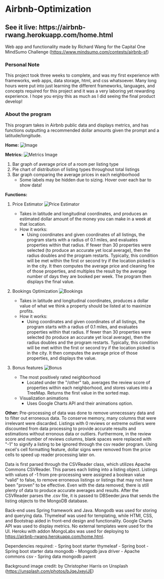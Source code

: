# Airbnb-Optimization

<h2> See it live: https://airbnb-rwang.herokuapp.com/home.html </h2>

Web app and functionality made by Richard Wang for the Capital One MindSumo Challenge (https://www.mindsumo.com/contests/airbnb-sf)

<h3> Personal Note </h3>
This project took three weeks to complete, and was my first experience with frameworks, web apps, data storage, html, and css whatsoever. Many long hours were put into just learning the different frameworks, languages, and concepts required for this project and it was a very laboring yet rewarding experience. I hope you enjoy this as much as I did seeing the final product develop! 

<h3> About the program </h3>
This program takes in Airbnb public data and displays metrics, and has functions outputting a recommended dollar amounts given the prompt and a latitude/longitude. 

<b>Home:</b>
![Image](https://i.imgur.com/E0xwYR8.jpg)

<b>Metrics:</b>
![Metrics Image](https://i.imgur.com/emsL29O.jpg)

1. Bar graph of average price of a room per listing type
2. Pie chart of distribution of listing types throughout total listings
3. Bar graph comparing the average prices in each neighborhood
	- Some labels may be hidden due to sizing. Hover over each bar to show data!

<b>Functions:</b>
1. Price Estimator
![Price Estimator](https://i.imgur.com/tOs3HT9.jpg)
	- Takes in latitude and longitudinal coordinates, and produces an estimated dollar amount of the money you can make in a week at that location.
	- How it works:
		- Using coordinates and given coordinates of all listings, the program starts with a radius of 0.1 miles, and evaluates properties within that radius. If fewer than 30 properties were selected (to produce an accurate yet local average), then the radius doubles and the program restarts. Typically, this condition will be met within the first or second try if the location picked is in the city. It then computes the average price and cleaning fee of those properties, and multiples the result by the average number of days they are booked per week. The program then displays the final value.

2. Bookings Optimization
![Bookings](https://i.imgur.com/EP6riQK.jpg)
	- Takes in latitude and longitudinal coordinates, produces a dollar value of what we think a property should be listed at to maximize profits. 
	- How it works:
		- Using coordinates and given coordinates of all listings, the program starts with a radius of 0.1 miles, and evaluates properties within that radius. If fewer than 30 properties were selected (to produce an accurate yet local average), then the radius doubles and the program restarts. Typically, this condition will be met within the first or second try if the location picked is in the city. It then computes the average price of those properties, and displays the value. 

3. Bonus features
![Bonus](https://i.imgur.com/fbDSs6v.jpg)
	- The most positively rated neighborhood
		- Located under the "/other" tab, averages the review score of properties within each neighborhood, and stores values into a TreeMap. Returns the first value in the sorted map.
	- Visualization animations
		- Uses Google Charts API and their animations option.

<b>Other:</b>
Pre-processing of data was done to remove unnecessary data and to filter out erroneous data. To conserve memory, many columns that were irrelevant were discarded. Listings with 0 reviews or extreme outliers were discounted from data processing to provide accurate results and estimations without erronous data or outliers. Furthermore, in the review score and number of reviews columns, blank spaces were replaced with "-1" to signify a listing to be ignored through the csv reader program. Using excel's cell formatting feature, dollar signs were removed from the price cells to speed up reader processing later on.

Data is first parsed through the CSVReader class, which utilizes Apache Commons CSVReader. This parses each listing into a listing object. Listings with values of -1 from pre-processing were assigned a boolean value "valid" to false, to remove erroneous listings or listings that may not have been "proven" to be effective. Even with the data removed, there is still plenty of data to produce accurate averages and results. After the CSVReader parses the .csv file, it is passed to DBSeeder.java that sends the listing objects to the MongoDB database.

Back-end uses Spring framework and Java. Mongodb was used for storing and querying data. Thymeleaf was used for templating, while HTMl, CSS, and Bootstrap aided in front-end design and functionality. Google Charts API was used to display metrics. No external templates were used for the UI. Heroku with addon MongoLabs was used for deploying to https://airbnb-rwang.herokuapp.com/home.html.

Dependencies required:
	- Spring boot starter thymeleaf
	- Spring boot
	- Spring boot starter data mongodb
	- Mongodb java driver
	- Apache commons csv
	- Spring data mongodb parent

Background image credit: by Christopher Harris on Unsplash (https://unsplash.com/photos/bJqeJxeyiJE)


